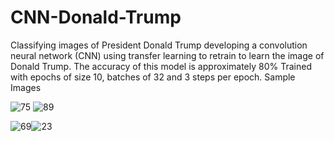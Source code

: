 # CNN-Donald-Trump
Classifying images of President Donald Trump developing a convolution neural network (CNN) 
using transfer learning to retrain to learn the image of Donald Trump.
The accuracy of this model is approximately 80%
Trained with epochs of size 10, batches of 32 and 3 steps per epoch.
Sample Images

![75](https://user-images.githubusercontent.com/28408586/71316867-72b75580-242c-11ea-80d5-1903e9bc864a.jpeg) ![89](https://user-images.githubusercontent.com/28408586/71316868-72b75580-242c-11ea-9cf4-4b23359aff67.jpeg)

![69](https://user-images.githubusercontent.com/28408586/71316869-72b75580-242c-11ea-9ae0-35ec0b0d4c40.jpeg)![23](https://user-images.githubusercontent.com/28408586/71316870-72b75580-242c-11ea-8097-0652aeff9a0e.jpeg)

